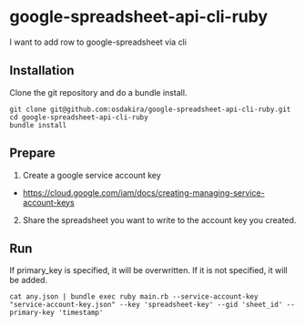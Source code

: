 # google-spreadsheet-api-cli-ruby

I want to add row to google-spreadsheet via cli

## Installation

Clone the git repository and do a bundle install.

```
git clone git@github.com:osdakira/google-spreadsheet-api-cli-ruby.git
cd google-spreadsheet-api-cli-ruby
bundle install
```

## Prepare

1. Create a google service account key
  - https://cloud.google.com/iam/docs/creating-managing-service-account-keys
2. Share the spreadsheet you want to write to the account key you created.

## Run

If primary_key is specified, it will be overwritten.
If it is not specified, it will be added.

```
cat any.json | bundle exec ruby main.rb --service-account-key "service-account-key.json" --key 'spreadsheet-key' --gid 'sheet_id' --primary-key 'timestamp'
```
